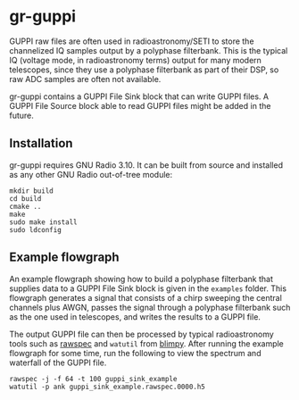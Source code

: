 # gr-guppi

GUPPI raw files are often used in radioastronomy/SETI to store the channelized
IQ samples output by a polyphase filterbank. This is the typical IQ (voltage
mode, in radioastronomy terms) output for many modern telescopes, since they use
a polyphase filterbank as part of their DSP, so raw ADC samples are often not
available.

gr-guppi contains a GUPPI File Sink block that can write GUPPI files. A GUPPI
File Source block able to read GUPPI files might be added in the future.

## Installation

gr-guppi requires GNU Radio 3.10. It can be built from source and installed as
any other GNU Radio out-of-tree module:

```
mkdir build
cd build
cmake ..
make
sudo make install
sudo ldconfig
```

## Example flowgraph

An example flowgraph showing how to build a polyphase filterbank that supplies
data to a GUPPI File Sink block is given in the `examples` folder. This
flowgraph generates a signal that consists of a chirp sweeping the central
channels plus AWGN, passes the signal through a polyphase filterbank such as the
one used in telescopes, and writes the results to a GUPPI file.

The output GUPPI file can then be processed by typical radioastronomy tools such
as [rawspec](https://github.com/UCBerkeleySETI/rawspec) and `watutil` from
[blimpy](https://github.com/UCBerkeleySETI/blimpy). After running the example
flowgraph for some time, run the following to view the spectrum and waterfall of
the GUPPI file.

```
rawspec -j -f 64 -t 100 guppi_sink_example
watutil -p ank guppi_sink_example.rawspec.0000.h5
```
